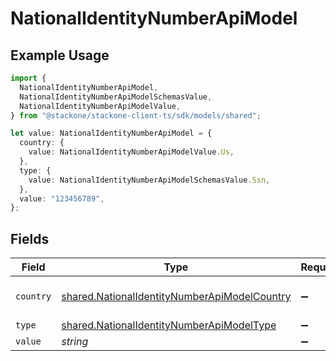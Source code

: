 # NationalIdentityNumberApiModel

## Example Usage

```typescript
import {
  NationalIdentityNumberApiModel,
  NationalIdentityNumberApiModelSchemasValue,
  NationalIdentityNumberApiModelValue,
} from "@stackone/stackone-client-ts/sdk/models/shared";

let value: NationalIdentityNumberApiModel = {
  country: {
    value: NationalIdentityNumberApiModelValue.Us,
  },
  type: {
    value: NationalIdentityNumberApiModelSchemasValue.Ssn,
  },
  value: "123456789",
};
```

## Fields

| Field                                                                                                               | Type                                                                                                                | Required                                                                                                            | Description                                                                                                         | Example                                                                                                             |
| ------------------------------------------------------------------------------------------------------------------- | ------------------------------------------------------------------------------------------------------------------- | ------------------------------------------------------------------------------------------------------------------- | ------------------------------------------------------------------------------------------------------------------- | ------------------------------------------------------------------------------------------------------------------- |
| `country`                                                                                                           | [shared.NationalIdentityNumberApiModelCountry](../../../sdk/models/shared/nationalidentitynumberapimodelcountry.md) | :heavy_minus_sign:                                                                                                  | The country code                                                                                                    |                                                                                                                     |
| `type`                                                                                                              | [shared.NationalIdentityNumberApiModelType](../../../sdk/models/shared/nationalidentitynumberapimodeltype.md)       | :heavy_minus_sign:                                                                                                  | N/A                                                                                                                 |                                                                                                                     |
| `value`                                                                                                             | *string*                                                                                                            | :heavy_minus_sign:                                                                                                  | N/A                                                                                                                 | 123456789                                                                                                           |
